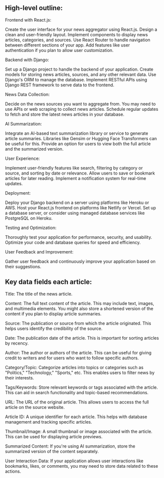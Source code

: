 ## High-level outline:

Frontend with React.js:

Create the user interface for your news aggregator using React.js. Design a clean and user-friendly layout.
Implement components to display news articles, categories, and sources.
Use React Router to handle navigation between different sections of your app.
Add features like user authentication if you plan to allow user customization.

Backend with Django:

Set up a Django project to handle the backend of your application.
Create models for storing news articles, sources, and any other relevant data.
Use Django's ORM to manage the database.
Implement RESTful APIs using Django REST framework to serve data to the frontend.

News Data Collection:

Decide on the news sources you want to aggregate from. You may need to use APIs or web scraping to collect news articles.
Schedule regular updates to fetch and store the latest news articles in your database.

AI Summarization:

Integrate an AI-based text summarization library or service to generate article summaries. Libraries like Gensim or Hugging Face Transformers can be useful for this.
Provide an option for users to view both the full article and the summarized version.

User Experience:

Implement user-friendly features like search, filtering by category or source, and sorting by date or relevance.
Allow users to save or bookmark articles for later reading.
Implement a notification system for real-time updates.

Deployment:

Deploy your Django backend on a server using platforms like Heroku or AWS.
Host your React.js frontend on platforms like Netlify or Vercel.
Set up a database server, or consider using managed database services like PostgreSQL on Heroku.

Testing and Optimization:

Thoroughly test your application for performance, security, and usability.
Optimize your code and database queries for speed and efficiency.

User Feedback and Improvement:

Gather user feedback and continuously improve your application based on their suggestions.


## Key data fields each article:

Title: The title of the news article.

Content: The full text content of the article. This may include text, images, and multimedia elements. You might also store a shortened version of the content if you plan to display article summaries.

Source: The publication or source from which the article originated. This helps users identify the credibility of the source.

Date: The publication date of the article. This is important for sorting articles by recency.

Author: The author or authors of the article. This can be useful for giving credit to writers and for users who want to follow specific authors.

Category/Topic: Categorize articles into topics or categories such as "Politics," "Technology," "Sports," etc. This enables users to filter news by their interests.

Tags/Keywords: Store relevant keywords or tags associated with the article. This can aid in search functionality and topic-based recommendations.

URL: The URL of the original article. This allows users to access the full article on the source website.

Article ID: A unique identifier for each article. This helps with database management and tracking specific articles.

Thumbnail/Image: A small thumbnail or image associated with the article. This can be used for displaying article previews.

Summarized Content: If you're using AI summarization, store the summarized version of the content separately.

User Interaction Data: If your application allows user interactions like bookmarks, likes, or comments, you may need to store data related to these actions.